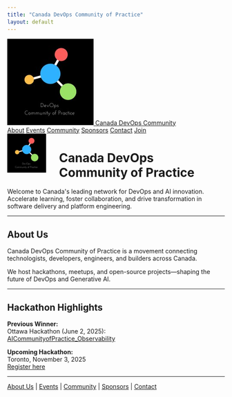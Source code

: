 ```yaml
---
title: "Canada DevOps Community of Practice"
layout: default
---
```

<link rel="stylesheet" href="css/style.css">
<nav class="ortelius-nav">
  <div class="nav-container">
    <a href="index.md" class="nav-logo">
      <img src="assets/logo.png" alt="Canada DevOps Logo" />
      <span>Canada DevOps Community</span>
    </a>
    <div class="nav-links">
      <a href="about.md">About</a>
      <a href="events.md">Events</a>
      <a href="community.md">Community</a>
      <a href="sponsors.md">Sponsors</a>
      <a href="contact.md">Contact</a>
      <a href="join.md" class="nav-cta">Join</a>
    </div>
  </div>
</nav>
<img src="assets/logo.png" alt="Canada DevOps Logo" style="height:90px; float:left; margin-right:30px;">

# Canada DevOps Community of Practice

Welcome to Canada's leading network for DevOps and AI innovation.  
Accelerate learning, foster collaboration, and drive transformation in software delivery and platform engineering.

---

## About Us

Canada DevOps Community of Practice is a movement connecting technologists, developers, engineers, and builders across Canada.

We host hackathons, meetups, and open-source projects—shaping the future of DevOps and Generative AI.

---

## Hackathon Highlights

**Previous Winner:**  
Ottawa Hackathon (June 2, 2025):  
[AICommunityofPractice_Observability](https://github.com/CanadaDevOpsCommunity2025/AICommunityofPractice_Observability)

**Upcoming Hackathon:**  
Toronto, November 3, 2025  
[Register here](https://lnkd.in/gTC24_5P)

---

[About Us](about.md) | [Events](events.md) | [Community](community.md) | [Sponsors](sponsors.md) | [Contact](contact.md)
